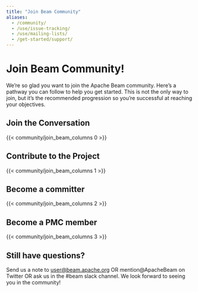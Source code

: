 ```yaml
---
title: "Join Beam Community"
aliases:
  - /community/
  - /use/issue-tracking/
  - /use/mailing-lists/
  - /get-started/support/
---
```


<!--
Licensed under the Apache License, Version 2.0 (the "License");
you may not use this file except in compliance with the License.
You may obtain a copy of the License at

http://www.apache.org/licenses/LICENSE-2.0

Unless required by applicable law or agreed to in writing, software
distributed under the License is distributed on an "AS IS" BASIS,
WITHOUT WARRANTIES OR CONDITIONS OF ANY KIND, either express or implied.
See the License for the specific language governing permissions and
limitations under the License.
-->

# Join Beam Community!

We’re so glad you want to join the Apache Beam community. Here’s a pathway you can follow to help you get started. This is not the only way to join, but it’s the recommended progression so you’re successful at reaching your objectives.

## Join the Conversation

{{< community/join_beam_columns 0 >}}

## Contribute to the Project

{{< community/join_beam_columns 1 >}}

## Become a committer

{{< community/join_beam_columns 2 >}}

## Become a PMC member

{{< community/join_beam_columns 3 >}}

## Still have questions?

Send us a note to user@beam.apache.org OR mention@ApacheBeam on Twitter OR ask us in the #beam slack channel. We look forward to seeing you in the community!
